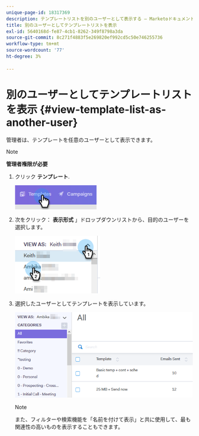 ```yaml
---
unique-page-id: 18317369
description: テンプレートリストを別のユーザーとして表示する — Marketoドキュメント — 製品ドキュメント
title: 別のユーザーとしてテンプレートリストを表示
exl-id: 5640168d-fe87-4cb1-8262-349f8798a3da
source-git-commit: 8c271f4883f5e269820ef992cd5c50e746255736
workflow-type: tm+mt
source-wordcount: '77'
ht-degree: 3%

---
```


# 別のユーザーとしてテンプレートリストを表示 {#view-template-list-as-another-user}

管理者は、テンプレートを任意のユーザーとして表示できます。

>[!NOTE]
>
>**管理者権限が必要**

1. クリック **テンプレート**.

   ![](assets/one.png)

1. 次をクリック： **表示形式** 」ドロップダウンリストから、目的のユーザーを選択します。

   ![](assets/two.png)

1. 選択したユーザーとしてテンプレートを表示しています。

   ![](assets/three.png)

   >[!NOTE]
   >
   >また、フィルターや検索機能を「名前を付けて表示」と共に使用して、最も関連性の高いものを表示することもできます。

